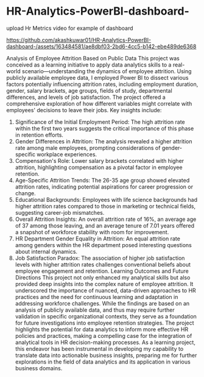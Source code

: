 # HR-Analytics-PowerBI-dashboard-
upload Hr Metrics video for example of dashboard

https://github.com/akashkuwar01/HR-Analytics-PowerBI-dashboard-/assets/163484581/ae8dbf03-2bd6-4cc5-b142-ebe489de6368

Analysis of Employee Attrition Based on Public Data
This project was conceived as a learning initiative to apply data analytics skills to a real-world scenario—understanding the dynamics of employee attrition. Using publicly available employee data, I employed Power BI to dissect various factors potentially influencing attrition rates, including employment duration, gender, salary brackets, age groups, fields of study, departmental differences, and levels of job satisfaction. The project offered a comprehensive exploration of how different variables might correlate with employees' decisions to leave their jobs. Key insights include:
1.	Significance of the Initial Employment Period: The high attrition rate within the first two years suggests the critical importance of this phase in retention efforts.
2.	Gender Differences in Attrition: The analysis revealed a higher attrition rate among male employees, prompting considerations of gender-specific workplace experiences.
3.	Compensation's Role: Lower salary brackets correlated with higher attrition, highlighting compensation as a pivotal factor in employee retention.
4.	Age-Specific Attrition Trends: The 26-35 age group showed elevated attrition rates, indicating potential aspirations for career progression or change.
5.	Educational Backgrounds: Employees with life science backgrounds had higher attrition rates compared to those in marketing or technical fields, suggesting career-job mismatches.
6.	Overall Attrition Insights: An overall attrition rate of 16%, an average age of 37 among those leaving, and an average tenure of 7.01 years offered a snapshot of workforce stability with room for improvement.
7.	HR Department Gender Equality in Attrition: An equal attrition rate among genders within the HR department posed interesting questions about internal dynamics.
8.	Job Satisfaction Paradox: The association of higher job satisfaction levels with higher attrition rates challenges conventional beliefs about employee engagement and retention.
Learning Outcomes and Future Directions
This project not only enhanced my analytical skills but also provided deep insights into the complex nature of employee attrition. It underscored the importance of nuanced, data-driven approaches to HR practices and the need for continuous learning and adaptation in addressing workforce challenges.
While the findings are based on an analysis of publicly available data, and thus may require further validation in specific organizational contexts, they serve as a foundation for future investigations into employee retention strategies. The project highlights the potential for data analytics to inform more effective HR policies and practices, making a compelling case for the integration of analytical tools in HR decision-making processes.
As a learning project, this endeavor has been instrumental in developing my capability to translate data into actionable business insights, preparing me for further explorations in the field of data analytics and its application in various business domains.
